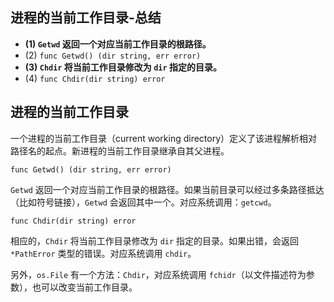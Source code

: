 ## 进程的当前工作目录-总结

- **(1) `Getwd` 返回一个对应当前工作目录的根路径。**
- (2) `func Getwd() (dir string, err error)`
- **(3) `Chdir` 将当前工作目录修改为 `dir` 指定的目录。**
- (4) `func Chdir(dir string) error`

## 进程的当前工作目录

一个进程的当前工作目录（current working directory）定义了该进程解析相对路径名的起点。新进程的当前工作目录继承自其父进程。

`func Getwd() (dir string, err error)`

`Getwd` 返回一个对应当前工作目录的根路径。如果当前目录可以经过多条路径抵达（比如符号链接），`Getwd` 会返回其中一个。对应系统调用：`getcwd`。

`func Chdir(dir string) error`

相应的，`Chdir` 将当前工作目录修改为 `dir` 指定的目录。如果出错，会返回 `*PathError` 类型的错误。对应系统调用 `chdir`。

另外，`os.File` 有一个方法：`Chdir`，对应系统调用 `fchidr`（以文件描述符为参数），也可以改变当前工作目录。
